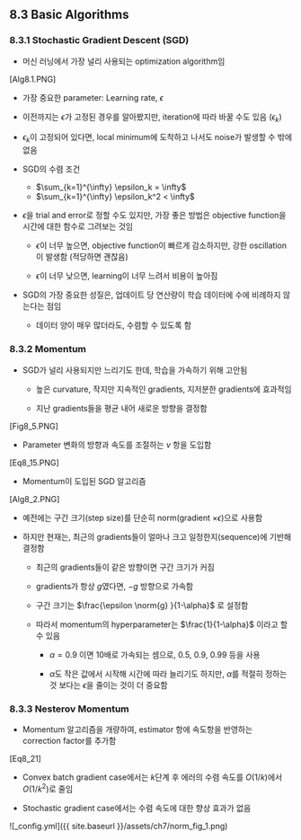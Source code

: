 ## 8.3 Basic Algorithms

### 8.3.1 Stochastic Gradient Descent (SGD)

- 머신 러닝에서 가장 널리 사용되는 optimization algorithm임

[Alg8.1.PNG]

- 가장 중요한 parameter: Learning rate, $\epsilon$

- 이전까지는 $\epsilon$가 고정된 경우를 알아봤지만, iteration에 따라 바꿀 수도 있음 ($\epsilon_k$)

- $\epsilon_k$이 고정되어 있다면, local minimum에 도착하고 나서도 noise가 발생할 수 밖에 없음

- SGD의 수렴 조건

  - $\sum_{k=1}^{\infty} \epsilon_k = \infty$
  - $\sum_{k=1}^{\infty} \epsilon_k^2 < \infty$

- $\epsilon$을 trial and error로 정할 수도 있지만, 가장 좋은 방법은 objective function을 시간에 대한 함수로 그려보는 것임

  - $\epsilon$이 너무 높으면, objective function이 빠르게 감소하지만, 강한 oscillation이 발생함 (적당하면 괜찮음)

  - $\epsilon$이 너무 낮으면, learning이 너무 느려서 비용이 높아짐

- SGD의 가장 중요한 성질은, 업데이트 당 연산량이 학습 데이터에 수에 비례하지 않는다는 점임

  - 데이터 양이 매우 많더라도, 수렴할 수 있도록 함


### 8.3.2 Momentum

- SGD가 널리 사용되지만 느리기도 한데, 학습을 가속하기 위해 고안됨

  - 높은 curvature, 작지만 지속적인 gradients, 지저분한 gradients에 효과적임

  - 지난 gradients들을 평균 내어 새로운 방향을 결정함

[Fig8_5.PNG]

- Parameter 변화의 방향과 속도를 조절하는 $v$ 항을 도입함

[Eq8_15.PNG]

- Momentum이 도입된 SGD 알고리즘

[Alg8_2.PNG]

- 예전에는 구간 크기(step size)를 단순히 norm(gradient $\times \epsilon$)으로 사용함

- 하지만 현재는, 최근의 gradients들이 얼마나 크고 일정한지(sequence)에 기반해 결정함

  - 최근의 gradients들이 같은 방향이면 구간 크기가 커짐

  - gradients가 항상 $g$였다면, $-g$ 방향으로 가속함

  - 구간 크기는 $\frac{\epsilon \norm{g} }{1-\alpha}$ 로 설정함

  - 따라서 momentum의 hyperparameter는 $\frac{1}{1-\alpha}$ 이라고 할 수 있음

    - $\alpha=0.9$ 이면 10배로 가속되는 셈으로, $0.5$, $0.9$, $0.99$ 등을 사용

    - $\alpha$도 작은 값에서 시작해 시간에 따라 늘리기도 하지만, $\alpha$를 적절히 정하는 것 보다는 $\epsilon$을 줄이는 것이 더 중요함


### 8.3.3 Nesterov Momentum

- Momentum 알고리즘을 개량하여, estimator 항에 속도항을 반영하는 correction factor를 추가함

[Eq8_21]

- Convex batch gradient case에서는 $k$단계 후 에러의 수렴 속도를 $O(1/k)$에서 $O(1/k^2)$로 줄임

- Stochastic gradient case에서는 수렴 속도에 대한 향상 효과가 없음


![_config.yml]({{ site.baseurl }}/assets/ch7/norm_fig_1.png)
